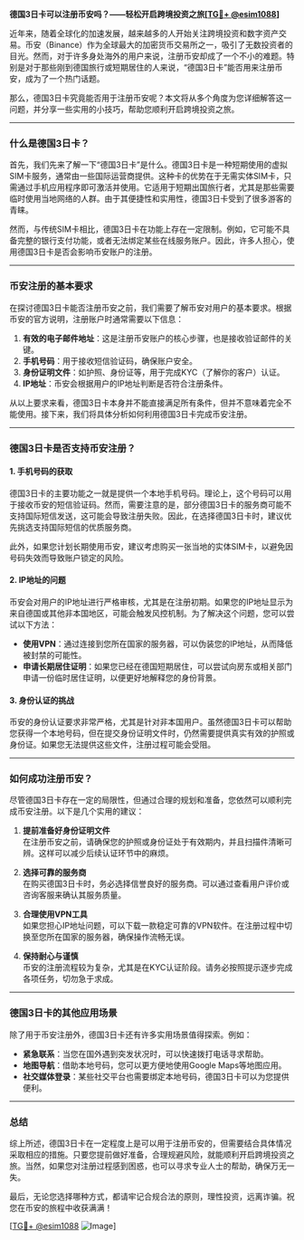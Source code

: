 **德国3日卡可以注册币安吗？——轻松开启跨境投资之旅[[TG💪+ @esim1088](https://t.me/s/esim1088)]**

近年来，随着全球化的加速发展，越来越多的人开始关注跨境投资和数字资产交易。币安（Binance）作为全球最大的加密货币交易所之一，吸引了无数投资者的目光。然而，对于许多身处海外的用户来说，注册币安却成了一个不小的难题。特别是对于那些刚到德国旅行或短期居住的人来说，“德国3日卡”能否用来注册币安，成为了一个热门话题。

那么，德国3日卡究竟能否用于注册币安呢？本文将从多个角度为您详细解答这一问题，并分享一些实用的小技巧，帮助您顺利开启跨境投资之旅。

---

### **什么是德国3日卡？**

首先，我们先来了解一下“德国3日卡”是什么。德国3日卡是一种短期使用的虚拟SIM卡服务，通常由一些国际运营商提供。这种卡的优势在于无需实体SIM卡，只需通过手机应用程序即可激活并使用。它适用于短期出国旅行者，尤其是那些需要临时使用当地网络的人群。由于其便捷性和实用性，德国3日卡受到了很多游客的青睐。

然而，与传统SIM卡相比，德国3日卡在功能上存在一定限制。例如，它可能不具备完整的银行支付功能，或者无法绑定某些在线服务账户。因此，许多人担心，使用德国3日卡是否会影响币安账户的注册。

---

### **币安注册的基本要求**

在探讨德国3日卡能否注册币安之前，我们需要了解币安对用户的基本要求。根据币安的官方说明，注册账户时通常需要以下信息：

1. **有效的电子邮件地址**：这是注册币安账户的核心步骤，也是接收验证邮件的关键。
2. **手机号码**：用于接收短信验证码，确保账户安全。
3. **身份证明文件**：如护照、身份证等，用于完成KYC（了解你的客户）认证。
4. **IP地址**：币安会根据用户的IP地址判断是否符合注册条件。

从以上要求来看，德国3日卡本身并不能直接满足所有条件，但并不意味着完全不能使用。接下来，我们将具体分析如何利用德国3日卡完成币安注册。

---

### **德国3日卡是否支持币安注册？**

#### **1. 手机号码的获取**
德国3日卡的主要功能之一就是提供一个本地手机号码。理论上，这个号码可以用于接收币安的短信验证码。然而，需要注意的是，部分德国3日卡的服务商可能不支持国际短信发送，这可能会导致注册失败。因此，在选择德国3日卡时，建议优先挑选支持国际短信的优质服务商。

此外，如果您计划长期使用币安，建议考虑购买一张当地的实体SIM卡，以避免因号码失效而导致账户锁定的风险。

#### **2. IP地址的问题**
币安会对用户的IP地址进行严格审核，尤其是在注册初期。如果您的IP地址显示为来自德国或其他非本国地区，可能会触发风控机制。为了解决这个问题，您可以尝试以下方法：

- **使用VPN**：通过连接到您所在国家的服务器，可以伪装您的IP地址，从而降低被封禁的可能性。
- **申请长期居住证明**：如果您已经在德国短期居住，可以尝试向房东或相关部门申请一份临时居住证明，以便更好地解释您的身份背景。

#### **3. 身份认证的挑战**
币安的身份认证要求非常严格，尤其是针对非本国用户。虽然德国3日卡可以帮助您获得一个本地号码，但在提交身份证明文件时，仍然需要提供真实有效的护照或身份证。如果您无法提供这些文件，注册过程可能会受阻。

---

### **如何成功注册币安？**

尽管德国3日卡存在一定的局限性，但通过合理的规划和准备，您依然可以顺利完成币安注册。以下是几个实用的建议：

1. **提前准备好身份证明文件**  
   在注册币安之前，请确保您的护照或身份证处于有效期内，并且扫描件清晰可辨。这样可以减少后续认证环节中的麻烦。

2. **选择可靠的服务商**  
   在购买德国3日卡时，务必选择信誉良好的服务商。可以通过查看用户评价或咨询客服来确认其服务质量。

3. **合理使用VPN工具**  
   如果您担心IP地址问题，可以下载一款稳定可靠的VPN软件。在注册过程中切换至您所在国家的服务器，确保操作流畅无误。

4. **保持耐心与谨慎**  
   币安的注册流程较为复杂，尤其是在KYC认证阶段。请务必按照提示逐步完成各项任务，切勿急于求成。

---

### **德国3日卡的其他应用场景**

除了用于币安注册外，德国3日卡还有许多实用场景值得探索。例如：

- **紧急联系**：当您在国外遇到突发状况时，可以快速拨打电话寻求帮助。
- **地图导航**：借助本地号码，您可以更方便地使用Google Maps等地图应用。
- **社交媒体登录**：某些社交平台也需要绑定本地号码，德国3日卡可以为您提供便利。

---

### **总结**

综上所述，德国3日卡在一定程度上是可以用于注册币安的，但需要结合具体情况采取相应的措施。只要您提前做好准备，合理规避风险，就能顺利开启跨境投资之旅。当然，如果您对注册过程感到困惑，也可以寻求专业人士的帮助，确保万无一失。

最后，无论您选择哪种方式，都请牢记合规合法的原则，理性投资，远离诈骗。祝您在币安的旅程中收获满满！

[[TG💪+ @esim1088](https://t.me/s/esim1088) ![Image](https://i.postimg.cc/4NQfJmqS/Snipaste-2025-05-13-00-14-12.png)]